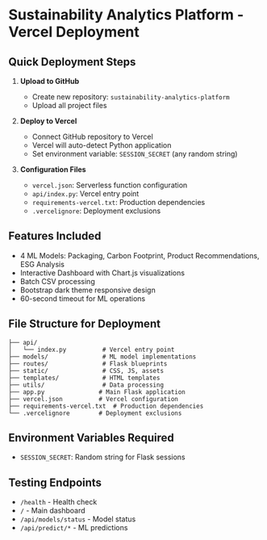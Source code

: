 # Sustainability Analytics Platform - Vercel Deployment

## Quick Deployment Steps

1. **Upload to GitHub**
   - Create new repository: `sustainability-analytics-platform`
   - Upload all project files

2. **Deploy to Vercel**
   - Connect GitHub repository to Vercel
   - Vercel will auto-detect Python application
   - Set environment variable: `SESSION_SECRET` (any random string)

3. **Configuration Files**
   - `vercel.json`: Serverless function configuration
   - `api/index.py`: Vercel entry point
   - `requirements-vercel.txt`: Production dependencies
   - `.vercelignore`: Deployment exclusions

## Features Included
- 4 ML Models: Packaging, Carbon Footprint, Product Recommendations, ESG Analysis
- Interactive Dashboard with Chart.js visualizations
- Batch CSV processing
- Bootstrap dark theme responsive design
- 60-second timeout for ML operations

## File Structure for Deployment
```
├── api/
│   └── index.py          # Vercel entry point
├── models/               # ML model implementations
├── routes/               # Flask blueprints
├── static/               # CSS, JS, assets
├── templates/            # HTML templates
├── utils/                # Data processing
├── app.py               # Main Flask application
├── vercel.json          # Vercel configuration
├── requirements-vercel.txt  # Production dependencies
└── .vercelignore        # Deployment exclusions
```

## Environment Variables Required
- `SESSION_SECRET`: Random string for Flask sessions

## Testing Endpoints
- `/health` - Health check
- `/` - Main dashboard
- `/api/models/status` - Model status
- `/api/predict/*` - ML predictions